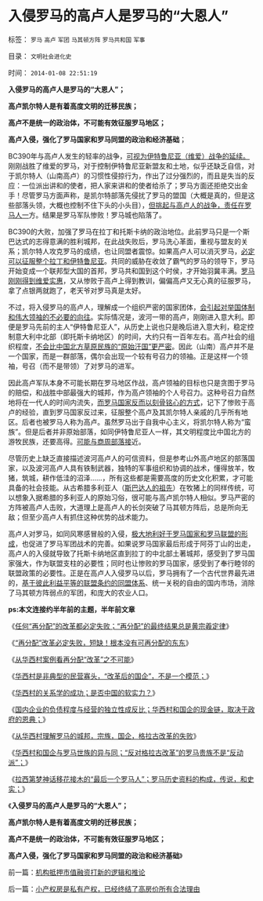 # 入侵罗马的高卢人是罗马的“大恩人”

标签： `罗马` `高卢` `军团` `马其顿方阵` `罗马共和国` `军事` 

目录： `文明社会进化史`

时间： `2014-01-08 22:51:19`

**入侵罗马的高卢人是罗马的“大恩人”；**

**高卢凯尔特人是有着高度文明的迁移民族；**

**高卢不是统一的政治体，不可能有效征服罗马地区；**

**高卢入侵，强化了罗马国家和罗马同盟的政治和经济基础**；

BC390年与高卢人发生的轻率的战争，[可视为伊特鲁尼亚（维爱）战争的延续。](../../../2013/3/14/罗马“希腊化”的狂热，罗马与维爱的战争.md)刚刚战胜了维爱的罗马，对于控制伊特鲁尼亚新盟友和土地，似乎还缺乏自信，对于凯尔特人（山南高卢）的习惯性侵掠行为，作出了过分强烈的，而且是失当的反应：一位派出讲和的使者，把人家来讲和的使者给杀了；罗马方面还拒绝交出金手！尽管罗马方面声称，是凯尔特部落先侵扰了罗马的盟国（大概是真的，但是这些部落头领，大概也控制不住下头的小头目），[但挑起与高卢人的战争，责任在罗马人一](../../../2009/12/15/专打不必要的战争的愤青文化.md)方。结果是罗马军队惨败！罗马城也陷落了。

BC390的大败，加强了罗马在拉丁和托斯卡纳的政治地位。此前罗马只是一个斯巴达式的志得意满的胜利城邦，在此战失败后，罗马洗心革面，重视与盟友的关系；凯尔特人攻克罗马的成绩，也让同盟者震惊。如果高卢人可以消灭罗马，[必定可以征服整个拉丁和伊特鲁尼亚](../../../2013/3/11/伊特鲁尼亚，罗马的建城者，罗马的主人.md)。共同的威胁在收敛了霸气的罗马的领导下，罗马开始变成一个联邦型大国的首邦，罗马共和国到这个时侯，才开始羽冀丰满。[罗马刚刚得到维爱实惠](../../../2013/3/12/罗马是对伊特鲁尼亚的改朝换代，罗马贵族和平民来源.md)，又从惨败于高卢上得到教训，偏偏高卢又无心真的征服罗马，拿了点银两就跑了，老天爷对罗马真是太好。

不过，将入侵罗马的高卢人，理解成一个组织严密的国家团体，[会引起对举国体制和伟大领袖的不必要的向往](../../../2011/7/17/希特勒的无私奉献是怎么变成邪恶的？.md)。实际情况是，波河一带的高卢，刚刚进入意大利。即便是罗马先前的主人“伊特鲁尼亚人”，从历史上说也只是晚后进入意大利，稳定控制意大利中北部（即托斯卡纳地区）的时间，大约只有一百年左右。高卢社会的组织程度，[不会比中国北方草原民族的“原始汗国”更严密](../../../2011/8/22/蛮族是奴隶社会伴生物；蛮族是集体奴隶.md)。因此（山南）高卢并不是一个国家，而是一群部落，偶尔会出现一个较有号召力的领袖。正是这样一个领袖，号召（而不是带领）了对罗马的进军。

因此高卢军队本身不可能长期在罗马地区作战，高卢领袖的目标也只是贪图于罗马的赔偿，和战胜中部最强大的城邦，作为高卢领袖的个人号召力。这种号召力自然地将在一代人的时间内流失，[而罗马国家反而以刻骨铭心的方式](../../../2013/1/4/中国古典的资本主义思想；经济衍生政治的关键环节；.md)，记下了惨败于高卢的经验，直到罗马国家反过来，征服整个高卢及其凯尔特人亲戚的几乎所有地区。后者也被罗马人称为高卢。虽然罗马出于自我中心主义，将凯尔特人称为“蛮族”。但是后者并非原始部落，如同伊特鲁尼亚人一样，其文明程度比中国北方的游牧民族，还要高得。[可能与商周部落接](../../../2013/12/10/商周时期战略战术的沙盘“围棋”，及中国古代的城，廓，长城，城市化.md)近。

尽管历史上缺乏直接描述波河高卢人的可信资料，但是参考山外高卢地区的部落国家，以及波河高卢人具有铁制武器，独特的军事组织和协调的战术，懂得放羊，牧猪，筑城，耕作低洼的沼泽……，所有这些都是需要高度的历史文化积累，才可能具备的社会技能。从古希腊多利亚人（[斯巴达人的祖先](../../../2013/3/11/斯巴达是比较失败的极权.md)）在牧猪上的同样传统，可以想象入据希腊的多利亚人的原始习俗，很可能与高卢凯尔特人相似。罗马严密的方阵被高卢人击败，大道理上是高卢人的长剑突破了马其顿方阵后，总是所向无敌；但至少高卢人有抓住这种优势的战术能力。

高卢人对罗马，如同风寒感冒般的入侵，[极大地利好于罗马国家和罗马联盟的形成](../../../2010/1/21/国家是危机管理的工具.md)，也促进了罗马军团战术的完善。如果说罗马国家最后形成于阿芬丁山的出走，高卢人的入侵就导致了托斯卡纳地区直到拉丁的中北部土著城邦，感受到了罗马国家强大，作为联盟支柱的必要性；同时也让惨败的罗马国家，感受到了奉行睦邻的联盟政策的必要性。正是在高卢人入侵罗马以后，罗马拥有了一个古代世界最先进的，[基于彼此利益平等的联盟条约的同盟体系](../../../2010/11/21/匈奴蒙古迅速扩张与罗马共和国崛起的异曲同工.md)、统一关税的自由的国内市场，消除了马其顿方阵弱点的军团，和庞大的农业人口。

**ps:本文连接约半年前的主题，半年前文章**

《[任何“再分配”的改革都必定失败；“再分配”的最终结果总是黄宗羲定律](../../../2013/3/26/农业沉重的社会责任！任何“再分配”的改革都必定失败；.md)》

《[“再分配”改革必定失败，短缺！根本没有可再分配的东东](../../../2013/3/27/“再分配”改革必定失败，“短缺”遍及方方面面.md)》

《[从华西村案例看再分配“改革”之不可能](../../../2013/3/27/从华西村看“再分配改革”之不可能.md)》

《[华西村是非典型的民营寡头，“改革后的国企”，不是一个模范；](../../../2013/3/28/华西村是非典型的民营寡头.md)》

《[华西村的关系学的成功；是否中国的软实力？](../../../2013/3/28/华西村成功的关系学，是否中华国学的软实力？.md)》

《[国内企业的负债程度与经营的独立性成反比；华西村和国企的现金链，取决于政府的恩典；](../../../2013/3/28/国内企业的负债程度与经营的独立性成反比.md)》

《[从华西村理解罗马的城邦，宗族，国企，格拉古改革的失败](../../../2013/3/29/从华西村理解罗马的城邦，宗族，国企，格拉古改革的失败.md)》

《[华西村和国企与罗马世族的异与同；“反对格拉古改革”的罗马贵族不是“反动派”；](../../../2013/3/29/“反对格拉古改革”的罗马贵族不是“反动派”.md)》

《[拉西第梦神话移花接木的“最后一个罗马人”；罗马历史资料的构成，传说，和史实；](../../../2013/3/29/拉西第梦神话被移花接木的“最后一个罗马人”；.md)》

《**入侵罗马的高卢人是罗马的“大恩人”；**

**高卢凯尔特人是有着高度文明的迁移民族；**

**高卢不是统一的政治体，不可能有效征服罗马地区；**

**高卢入侵，强化了罗马国家和罗马同盟的政治和经济基础**》



前一篇：[机构抵押市值融资打新的逻辑和推论](../../../2014/1/7/机构抵押市值融资打新的逻辑和推论.md)

后一篇：[小产权房是私有产权，已经终结了高房价所有合法理由](../../../2014/1/8/小产权房是私有产权，已经终结了高房价所有合法理由.md)